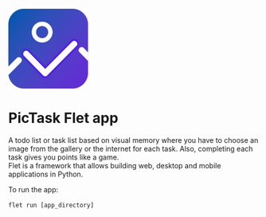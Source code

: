 ![icon](assets/icon_160px.png)

# PicTask Flet app

A todo list or task list based on visual memory where you have to choose an image from the gallery or the internet for each task. Also, completing each task gives you points like a game.
<br>
Flet is a framework that allows building web, desktop and mobile applications in Python.

To run the app:

```
flet run [app_directory]
```
